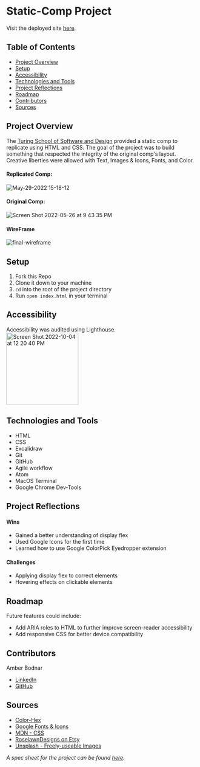 # Static-Comp Project

Visit the deployed site [here](https://static-comp-phi.vercel.app/).

## Table of Contents
- [Project Overview](#project-overview)
- [Setup](#setup)
- [Accessibility](#accessibility)
- [Technologies and Tools](#technologies-and-tools)
- [Project Reflections](#project-reflections)
- [Roadmap](#roadmap)
- [Contributors](#contributors)
- [Sources](#sources)


## Project Overview
The [Turing School of Software and Design](https://turing.edu/) provided a static comp to replicate using HTML and CSS. The goal of the project was to build something that respected the integrity of the original comp's layout. Creative liberties were allowed with Text, Images & Icons, Fonts, and Color.

#### Replicated Comp:
![May-29-2022 15-18-12](https://user-images.githubusercontent.com/99693359/170887852-06ab2c0b-4a3b-47c5-8421-3177e49be7a0.gif)

#### Original Comp:
![Screen Shot 2022-05-26 at 9 43 35 PM](https://user-images.githubusercontent.com/99693359/170612103-59767ecf-d317-43e4-85d4-bf5e1d841508.png)

#### WireFrame
![final-wireframe](https://user-images.githubusercontent.com/99693359/170833467-e4fd1df6-6f27-42d8-9ade-ba09315eb4f3.png)


## Setup
1. Fork this Repo
2. Clone it down to your machine
3. `cd` into the root of the project directory
4. Run `open index.html` in your terminal


## Accessibility
Accessibility was audited using Lighthouse.
</br>
<img width="190" alt="Screen Shot 2022-10-04 at 12 20 40 PM" src="https://user-images.githubusercontent.com/99693359/193873002-c91ff2dd-df35-49fb-b503-87c6c17fa9f6.png">


## Technologies and Tools
* HTML
* CSS
* Excalidraw
* Git
* GitHub
* Agile workflow
* Atom
* MacOS Terminal
* Google Chrome Dev-Tools


## Project Reflections
#### Wins
* Gained a better understanding of display flex
* Used Google Icons for the first time
* Learned how to use Google ColorPick Eyedropper extension

#### Challenges
* Applying display flex to correct elements
* Hovering effects on clickable elements


## Roadmap
Future features could include:
* Add ARIA roles to HTML to further improve screen-reader accessibility
* Add responsive CSS for better device compatibility


## Contributors
Amber Bodnar
* [LinkedIn](https://www.linkedin.com/in/amberbodnar/)
* [GitHub](https://github.com/abodnar1)


## Sources
* [Color-Hex](https://www.color-hex.com/color/e9d9d7)
* [Google Fonts & Icons](https://fonts.google.com/)
* [MDN - CSS](https://developer.mozilla.org/en-US/docs/Web/CSS)
* [RoselawnDesigns on Etsy](https://www.etsy.com/shop/RoselawnDesigns?ref=shop_sugg)
* [Unsplash - Freely-useable Images](https://unsplash.com/)

*A spec sheet for the project can be found [here](https://frontend.turing.edu/projects/M2-static-comp-challenge.html).*
